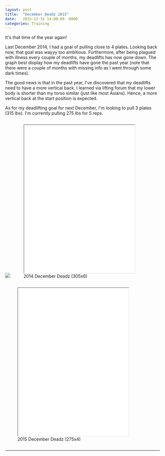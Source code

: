 ```yaml
---
layout: post
title:  "December Deadz 2015"
date:   2015-12-31 14:00:00 -0800
categories: Training
---
```



It's that time of the year again!  

Last December 2014, I had a goal of pulling close to 4 plates.  Looking back now, that goal was wayyy too ambitious.  Furthermore, after being plagued with illness every couple of months, my deadlifts has now gone down.  The graph best display how my deadlifts have gone the past year (note that there were a couple of months with missing info as I went through some dark times).

The good news is that in the past year, I've discovered that my deadlifts need to have a more vertical back.  I learned via lifting forum that my lower body is shorter than my torso similar (just like most Asians). Hence, a more vertical back at the start position is expected.


As for my deadlifting goal for next December, I'm looking to pull 3 plates (315 lbs).  I'm currently pulling 275 lbs for 5 reps.


<img src="{{ site.baseurl }}/assets/deadz_2015.png" width=""/>







<figure style="display: inline-block;"><iframe width="360" height="480"  allowfullscreen="" class="youtube-player" src="//www.youtube.com/embed/VdZn_FRxY7k?wmode=transparent&amp;amp;autoplay=0&amp;amp;rel=0&amp;amp;showinfo=0&amp;amp;autohide=1&amp;amp;color=white&amp;amp;" type="text/html"></iframe>
  <figcaption>2014 December Deadz (305x6)</figcaption>
</figure>

<figure style="display: inline-block;"><iframe width="360" height="480"  allowfullscreen="" class="youtube-player" src="//www.youtube.com/embed/lUAkYkW0_h8?wmode=transparent&amp;amp;autoplay=0&amp;amp;rel=0&amp;amp;showinfo=0&amp;amp;autohide=1&amp;amp;color=white&amp;amp;" type="text/html"></iframe>
  <figcaption>2015 December Deadz (275x4)</figcaption>
</figure>


---